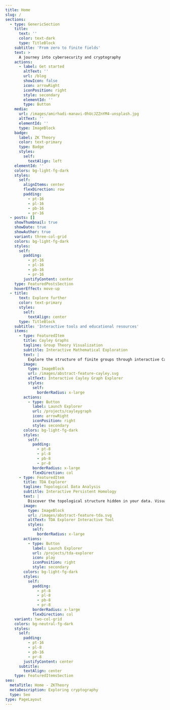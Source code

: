```yaml
---
title: Home
slug: /
sections:
  - type: GenericSection
    title:
      text: ''
      color: text-dark
      type: TitleBlock
    subtitle: 'From zero to finite fields'
    text: >
      A journey into cybersecurity and cryptography
    actions:
      - label: Get started
        altText: ''
        url: /blog
        showIcon: false
        icon: arrowRight
        iconPosition: right
        style: secondary
        elementId: ''
        type: Button
    media:
      url: /images/amirhadi-manavi-0hUcJZZnYM4-unsplash.jpg
      altText: ''
      elementId: ''
      type: ImageBlock
    badge:
      label: ZK Theory
      color: text-primary
      type: Badge
      styles:
        self:
          textAlign: left
    elementId: ''
    colors: bg-light-fg-dark
    styles:
      self:
        alignItems: center
        flexDirection: row
        padding:
          - pt-16
          - pl-16
          - pb-16
          - pr-16
  - posts: []
    showThumbnail: true
    showDate: true
    showAuthor: true
    variant: three-col-grid
    colors: bg-light-fg-dark
    styles:
      self:
        padding:
          - pt-16
          - pl-16
          - pb-16
          - pr-16
        justifyContent: center
    type: FeaturedPostsSection
    hoverEffect: move-up
  - title:
      text: Explore further
      color: text-primary
      styles:
        self:
          textAlign: center
      type: TitleBlock
    subtitle: 'Interactive tools and educational resources'
    items:
      - type: FeaturedItem
        title: Cayley Graphs
        tagline: Group Theory Visualization
        subtitle: Interactive Mathematical Exploration
        text: |
          Explore the structure of finite groups through interactive Cayley graph visualizations. Generate graphs for symmetric groups, dihedral groups, and more with dynamic highlighting of subgroups and cosets.
        image:
          type: ImageBlock
          url: /images/abstract-feature-cayley.svg
          altText: Interactive Cayley Graph Explorer
          styles:
            self:
              borderRadius: x-large
        actions:
          - type: Button
            label: Launch Explorer
            url: /projects/cayleygraph
            icon: arrowRight
            iconPosition: right
            style: secondary
        colors: bg-light-fg-dark
        styles:
          self:
            padding:
              - pt-8
              - pl-8
              - pb-8
              - pr-8
            borderRadius: x-large
            flexDirection: col
      - type: FeaturedItem
        title: TDA Explorer
        tagline: Topological Data Analysis
        subtitle: Interactive Persistent Homology
        text: |
          Discover the topological structure hidden in your data. Visualize persistence diagrams, barcodes, and Mapper networks to understand connectivity patterns, holes, and clusters in point cloud data.
        image:
          type: ImageBlock
          url: /images/abstract-feature-tda.svg
          altText: TDA Explorer Interactive Tool
          styles:
            self:
              borderRadius: x-large
        actions:
          - type: Button
            label: Launch Explorer
            url: /projects/tda-explorer
            icon: play
            iconPosition: right
            style: secondary
        colors: bg-light-fg-dark
        styles:
          self:
            padding:
              - pt-8
              - pl-8
              - pb-8
              - pr-8
            borderRadius: x-large
            flexDirection: col
    variant: two-col-grid
    colors: bg-neutral-fg-dark
    styles:
      self:
        padding:
          - pt-16
          - pl-8
          - pb-16
          - pr-8
        justifyContent: center
      subtitle:
        textAlign: center
    type: FeaturedItemsSection
seo:
  metaTitle: Home - ZKTheory
  metaDescription: Exploring cryptography
  type: Seo
type: PageLayout
---
```

